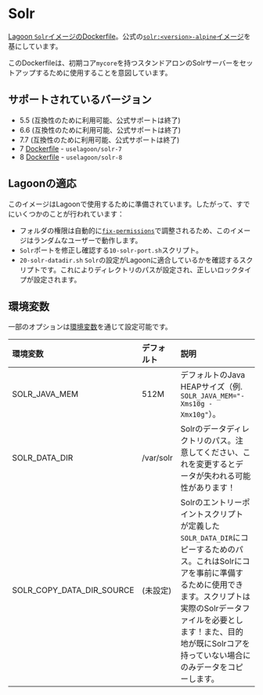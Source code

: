 # Solr

[Lagoon `Solr`イメージのDockerfile](https://github.com/uselagoon/lagoon-images/blob/main/images/solr/7.Dockerfile)。公式の[`solr:<version>-alpine`イメージ](https://hub.docker.com/_/solr)を基にしています。

このDockerfileは、初期コア`mycore`を持つスタンドアロンのSolrサーバーをセットアップするために使用することを意図しています。

## サポートされているバージョン

* 5.5 \(互換性のために利用可能、公式サポートは終了\)
* 6.6 \(互換性のために利用可能、公式サポートは終了\)
* 7.7 \(互換性のために利用可能、公式サポートは終了\)
* 7 [Dockerfile](https://github.com/uselagoon/lagoon-images/blob/main/images/solr/7.Dockerfile) - `uselagoon/solr-7`
* 8 [Dockerfile](https://github.com/uselagoon/lagoon-images/blob/main/images/solr/8.Dockerfile) - `uselagoon/solr-8`

## Lagoonの適応

このイメージはLagoonで使用するために準備されています。したがって、すでにいくつかのことが行われています：

* フォルダの権限は自動的に[`fix-permissions`](https://github.com/uselagoon/lagoon-images/blob/main/images/commons/fix-permissions)で調整されるため、このイメージはランダムなユーザーで動作します。
* `Solr`ポートを修正し確認する`10-solr-port.sh`スクリプト。
* `20-solr-datadir.sh` `Solr`の設定がLagoonに適合しているかを確認するスクリプトです。これによりディレクトリのパスが設定され、正しいロックタイプが設定されます。

## 環境変数

一部のオプションは[環境変数](../concepts-advanced/environment-variables.md)を通じて設定可能です。

| 環境変数                   | デフォルト  | 説明                                                                        |
| :------------------------ | :-------- | :------------------------------------------------------------------------ |
| SOLR_JAVA_MEM             | 512M      | デフォルトのJava HEAPサイズ（例. `SOLR_JAVA_MEM="-Xms10g -Xmx10g"`）。           |
| SOLR_DATA_DIR             | /var/solr | Solrのデータディレクトリのパス。注意してください、これを変更するとデータが失われる可能性があります！ |
| SOLR_COPY_DATA_DIR_SOURCE | (未設定) | Solrのエントリーポイントスクリプトが定義した`SOLR_DATA_DIR`にコピーするためのパス。これはSolrにコアを事前に準備するために使用できます。スクリプトは実際のSolrデータファイルを必要とします！また、目的地が既にSolrコアを持っていない場合にのみデータをコピーします。 |
